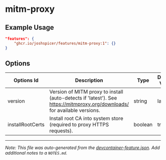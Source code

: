 
# mitm-proxy



## Example Usage

```json
"features": {
    "ghcr.io/joshspicer/features/mitm-proxy:1": {}
}
```

## Options

| Options Id | Description | Type | Default Value |
|-----|-----|-----|-----|
| version | Version of MITM proxy to install (auto-detects if 'latest'). See https://mitmproxy.org/downloads/ for available versions. | string | latest |
| installRootCerts | Install root CA into system store (required to proxy HTTPS requests). | boolean | true |



---

_Note: This file was auto-generated from the [devcontainer-feature.json](https://github.com/joshspicer/features/blob/main/src/mitm-proxy/devcontainer-feature.json).  Add additional notes to a `NOTES.md`._
